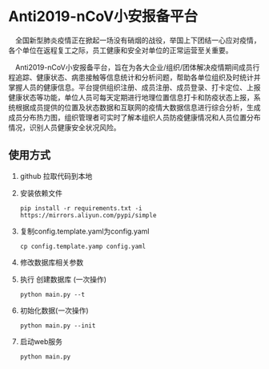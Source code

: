 # Anti2019-nCoV小安报备平台

&emsp;全国新型肺炎疫情正在掀起一场没有硝烟的战役，举国上下团结一心应对疫情，各个单位在返程复工之际，员工健康和安全对单位的正常运营至关重要。

&emsp;Anti2019-nCoV小安报备平台，旨在为各大企业/组织/团体解决疫情期间成员行程追踪、健康状态、病患接触等信息统计和分析问题，帮助各单位组织及时统计并掌握人员的健康信息。平台提供组织注册、成员注册、成员登录、打卡定位、上报健康状态等功能，单位人员可每天定期进行地理位置信息打卡和防疫状态上报，系统根据成员提供的位置及状态数据和互联网的疫情大数据信息进行综合分析，生成成员分布热力图，组织管理者可实时了解本组织人员防疫健康情况和人员位置分布情况，识别人员健康安全状况风险。

## 使用方式

1. github 拉取代码到本地

2. 安装依赖文件

    ```shell
    pip install -r requirements.txt -i https://mirrors.aliyun.com/pypi/simple
    ```

3. 复制config.template.yaml为config.yaml

    ```shell
    cp config.template.yamp config.yaml
    ```

4. 修改数据库相关参数

5. 执行 创建数据库 (一次操作)
   
    ```shell
    python main.py --t 
    ```
    
6. 初始化数据(一次操作)

    ```shell
    python main.py --init
    ```

7. 启动web服务
   
    ```shell
    python main.py 
    ```

